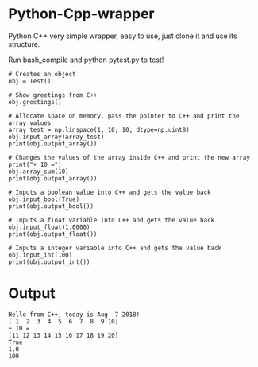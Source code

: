 # Python-Cpp-wrapper

Python C++ very simple wrapper, easy to use, just clone it and use its structure.

Run bash_compile and python pytest.py to test!

    # Creates an object
    obj = Test()

    # Show greetings from C++
    obj.greetings()

    # Allocate space on memory, pass the pointer to C++ and print the array values
    array_test = np.linspace(1, 10, 10, dtype=np.uint8)
    obj.input_array(array_test)
    print(obj.output_array())

    # Changes the values of the array inside C++ and print the new array
    print("+ 10 =")
    obj.array_sum(10)
    print(obj.output_array())

    # Inputs a boolean value into C++ and gets the value back
    obj.input_bool(True)
    print(obj.output_bool())

    # Inputs a float variable into C++ and gets the value back
    obj.input_float(1.0000)
    print(obj.output_float())

    # Inputs a integer variable into C++ and gets the value back
    obj.input_int(100)
    print(obj.output_int())
    
# Output
```
Hello from C++, today is Aug  7 2018!
[ 1  2  3  4  5  6  7  8  9 10]
+ 10 =
[11 12 13 14 15 16 17 18 19 20]
True
1.0
100
```
